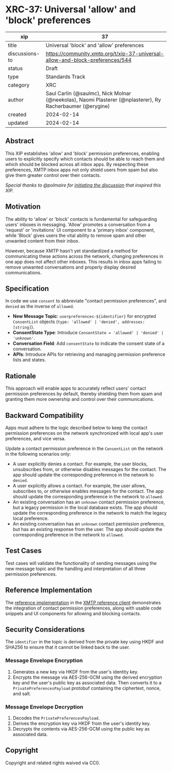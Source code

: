 # XRC-37: Universal 'allow' and 'block' preferences

| xip                | 37                                         |
|--------------------|--------------------------------------------|
| title              | Universal 'block' and 'allow' preferences  |
| discussions-to     | <https://community.xmtp.org/t/xip-37-universal-allow-and-block-preferences/544> |
| status             | Draft                                      |
| type               | Standards Track                            |
| category           | XRC                                        |
| author             | Saul Carlin (@saulmc), Nick Molnar (@neekolas), Naomi Plasterer (@nplasterer), Ry Racherbaumer (@erygine) |
| created            | 2024-02-14                                 |
| updated            | 2024-02-14                                 |

## Abstract

This XIP establishes 'allow' and 'block' permission preferences, enabling users to explicitly specify which contacts should be able to reach them and which should be blocked across all inbox apps. By respecting these preferences, XMTP inbox apps not only shield users from spam but also give them greater control over their contacts.

*Special thanks to @polmaire for [initiating the discussion](https://github.com/xmtp/XIPs/pull/28/files) that inspired this XIP.*

## Motivation

The ability to 'allow' or 'block' contacts is fundamental for safeguarding users' inboxes in messaging. 'Allow' promotes a conversation from a 'request' or 'invitations' UI component to a 'primary inbox' component, while 'Block' gives users the vital ability to remove spam and other unwanted content from their inbox.

However, because XMTP hasn't yet standardized a method for communicating these actions across the network, changing preferences in one app does not affect other inboxes. This results in inbox apps failing to remove unwanted conversations and properly display desired communications.

## Specification

In code we use `consent` to abbreviate "contact permission preferences", and `denied` as the inverse of `allowed`.

- **New Message Topic**: `userpreferences-${identifier}` for encrypted `ConsentList` objects (`type: 'allowed' | 'denied', addresses: [string]`).
- **ConsentState Type**: Introduce `ConsentState = 'allowed' | 'denied' | 'unknown'`.
- **Conversation Field**: Add `consentState` to indicate the consent state of a conversation.
- **APIs**: Introduce APIs for retrieving and managing permission preference lists and states.

## Rationale

This approach will enable apps to accurately reflect users' contact permission preferences by default, thereby shielding them from spam and granting them more ownership and control over their communications.

## Backward Compatibility

Apps must adhere to the logic described below to keep the contact permission preferences on the network synchronized with local app's user preferences, and vice versa.

Update a contact permission preference in the `ConsentList` on the network in the following scenarios only:

- A user explicitly denies a contact. For example, the user blocks, unsubscribes from, or otherwise disables messages for the contact. The app should update the corresponding preference in the network to `denied`.
- A user explicitly allows a contact. For example, the user allows, subscribes to, or otherwise enables messages for the contact. The app should update the corresponding preference in the network to `allowed`.
- An existing conversation has an `unknown` contact permission preference, but a legacy permission in the local database exists. The app should update the corresponding preference in the network to match the legacy local preference.
- An existing conversation has an `unknown` contact permission preference, but has an existing response from the user. The app should update the corresponding preference in the network to `allowed`.

## Test Cases

Test cases will validate the functionality of sending messages using the new message topic and the handling and interpretation of all three permission preferences.

## Reference Implementation

The [reference implementation](https://github.com/xmtp-labs/xmtp-inbox-web/pull/422) in the [XMTP reference client](https://xmtp.chat) demonstrates the integration of contact permission preferences, along with usable code snippets and UI components for allowing and blocking contacts.

## Security Considerations

The `identifier` in the topic is derived from the private key using HKDF and SHA256 to ensure that it cannot be linked back to the user.

### Message Envelope Encryption

1. Generates a new key via HKDF from the user's identity key.
2. Encrypts the message via AES-256-GCM using the derived encryption key and the user's public key as associated data. Then converts it to a `PrivatePreferencesPayload` protobuf containing the ciphertext, nonce, and salt.

### Message Envelope Decryption

1. Decodes the `PrivatePreferencesPayload`.
2. Derives the encryption key via HKDF from the user's identity key.
3. Decrypts the contents via AES-256-GCM using the public key as associated data.

## Copyright

Copyright and related rights waived via CC0.
